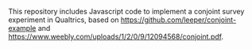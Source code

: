 This repository includes Javascript code to implement a conjoint survey experiment in Qualtrics, based on https://github.com/leeper/conjoint-example and https://www.weebly.com/uploads/1/2/0/9/12094568/conjoint.pdf. 
